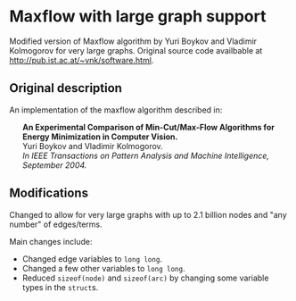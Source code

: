 # Maxflow with large graph support
Modified version of Maxflow algorithm by Yuri Boykov and Vladimir Kolmogorov for very large graphs. Original source code availbable at http://pub.ist.ac.at/~vnk/software.html.

## Original description
An implementation of the maxflow algorithm described in:

<ul><b>An Experimental Comparison of Min-Cut/Max-Flow Algorithms for Energy Minimization in Computer Vision. </b><br>
Yuri Boykov and Vladimir Kolmogorov.<br>
<em>In IEEE Transactions on Pattern Analysis and Machine Intelligence, September 2004.</em>
</ul>

## Modifications
Changed to allow for very large graphs with up to 2.1 billion nodes and "any number" of edges/terms.

Main changes include:
- Changed edge variables to `long long`.
- Changed a few other variables to `long long`.
- Reduced `sizeof(node)` and `sizeof(arc)` by changing some variable types in the `struct`s.

